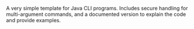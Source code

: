 A very simple template for Java CLI programs. Includes secure 
handling for multi-argument commands, and a documented
version to explain the code and provide examples.
